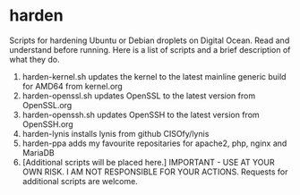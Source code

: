 # harden
Scripts for hardening Ubuntu or Debian droplets on Digital Ocean. Read and understand before running.
Here is a list of scripts and a brief description of what they do.
1. harden-kernel.sh updates the kernel to the latest mainline generic build for AMD64 from kernel.org
2. harden-openssl.sh updates OpenSSL to the latest version from OpenSSL.org
3. harden-openssh.sh updates OpenSSH to the latest version from OpenSSH.org
4. harden-lynis installs lynis from github CISOfy/lynis
5. harden-ppa adds my favourite repositaries for apache2, php, nginx and MariaDB
6. [Additional scripts will be placed here.]
IMPORTANT - USE AT YOUR OWN RISK. I AM NOT RESPONSIBLE FOR YOUR ACTIONS.
Requests for additional scripts are welcome.
